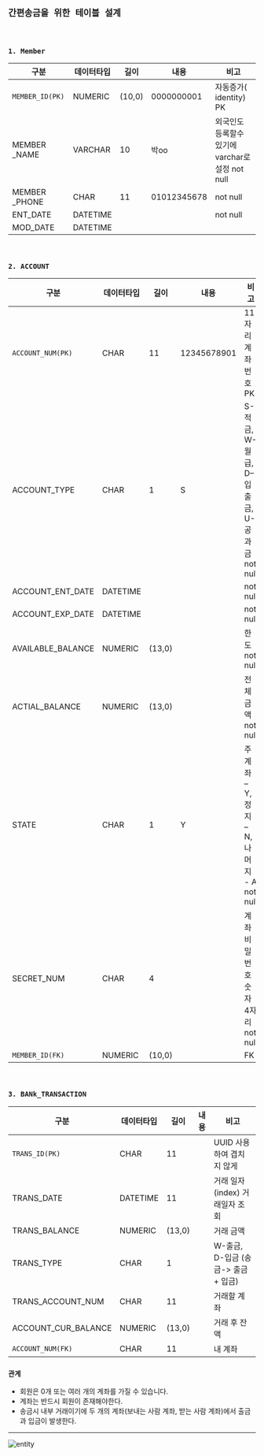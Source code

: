 ## ```간편송금을 위한 테이블 설계```

<br>

### ```1. Member```

|구분|데이터타입|길이|내용|비고|
|------|---|---|------|---|
|```MEMBER_ID(PK)```|NUMERIC|(10,0)|0000000001|자동증가( identity)  PK|
|MEMBER _NAME|VARCHAR|10|박oo|외국인도 등록할수 있기에 varchar로 설정 not null|
|MEMBER _PHONE|CHAR|11|01012345678|not null|
|ENT_DATE|DATETIME|||not null|
|MOD_DATE|DATETIME||||



<br>


### ```2. ACCOUNT```



|구분|데이터타입|길이|내용|비고|
|------|---|---|------|---|
|```ACCOUNT_NUM(PK)```|CHAR|11|12345678901|11자리 계좌번호 PK|
|ACCOUNT_TYPE|CHAR|1|S|S-적금,  W-월급,  D–입출금, U-공과금 not null|
|ACCOUNT_ENT_DATE|DATETIME|||not null|
|ACCOUNT_EXP_DATE|DATETIME|||not null|
|AVAILABLE_BALANCE|NUMERIC|(13,0)||한도 not null|
|ACTIAL_BALANCE|NUMERIC|(13,0)||전체 금액 not null|
|STATE|CHAR|1|Y|주계좌 – Y, 정지 – N, 나머지 - A not null|
|SECRET_NUM|CHAR|4||계좌비밀번호 숫자 4자리 not null|
|```MEMBER_ID(FK)```|NUMERIC|(10,0)||FK


<br>

### ```3. BANk_TRANSACTION```

|구분|데이터타입|길이|내용|비고|
|------|---|---|------|---|
|```TRANS_ID(PK)```|CHAR|11||UUID 사용하여 겹치지 않게|
|TRANS_DATE|DATETIME|11||거래 일자 (index) 거래일자 조회|
|TRANS_BALANCE|NUMERIC|(13,0)||거래 금액|
|TRANS_TYPE|CHAR|1||W-출금, D-입금 (송금-> 출금 + 입금)|
|TRANS_ACCOUNT_NUM|CHAR|11||거래할 계좌|
|ACCOUNT_CUR_BALANCE|NUMERIC|(13,0)||거래 후 잔액|
|```ACCOUNT_NUM(FK)```|CHAR|11||내 계좌|



### ```관계```

- 회원은 0개 또는 여러 개의 계좌를 가질 수 있습니다. 
- 계좌는 반드시 회원이 존재해야한다.
- 송금시 내부 거래이기에  두 개의 계좌(보내는 사람 계좌, 받는 사람 계좌)에서 출금과 입금이 발생한다.
------------


![entity](https://user-images.githubusercontent.com/68090443/134672657-d7c8563c-02f0-4ce6-8107-58f9304774dc.PNG)

